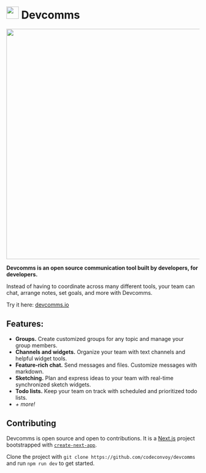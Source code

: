 # <img height="32px" src="https://user-images.githubusercontent.com/27871609/120125756-e22b8b80-c16e-11eb-9c1d-4a9cceaa0e6e.png"> Devcomms

<p>
  <a href="https://devcomms.io">
    <img width="600px" src="https://user-images.githubusercontent.com/27871609/132908637-4a99fd1e-ecac-4eb8-bc61-e3181b2d1202.png">
  </a>
</p>

**Devcomms is an open source communication tool built by developers, for developers.**

Instead of having to coordinate across many different tools, your team can chat, arrange notes, set goals, and more with Devcomms.

Try it here: [devcomms.io](https://devcomms.io)

## Features:

- **Groups.** Create customized groups for any topic and manage your group members.
- **Channels and widgets.** Organize your team with text channels and helpful widget tools.
- **Feature-rich chat.** Send messages and files. Customize messages with markdown.<br />
- **Sketching.** Plan and express ideas to your team with real-time synchronized sketch widgets.<br />
- **Todo lists.** Keep your team on track with scheduled and prioritized todo lists.<br />
- *+ more!*

## Contributing

Devcomms is open source and open to contributions. It is a [Next.js](https://nextjs.org/) project bootstrapped with [`create-next-app`](https://github.com/vercel/next.js/tree/canary/packages/create-next-app).

Clone the project with `git clone https://github.com/codeconvoy/devcomms` and run `npm run dev` to get started.
